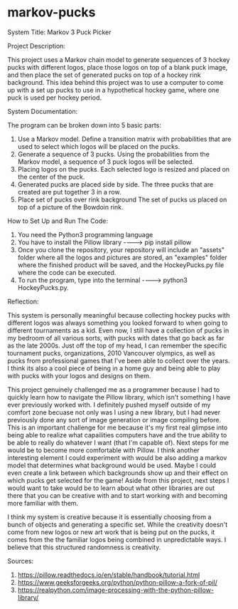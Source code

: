 # markov-pucks

System Title: Markov 3 Puck Picker

Project Description:

This project uses a Markov chain model to generate sequences of 3 hockey pucks with different logos, place those logos on top of a blank puck image, and then place the set of generated pucks on top of a hockey rink background. This idea behind this project was to use a computer to come up with a set up pucks to use in a hypothetical hockey game, where one puck is used per hockey period.

System Documentation:

The program can be broken down into 5 basic parts:
1. Use a Markov model.
    Define a transition matrix with probabilities that are used to select which logos will be placed on the pucks.
2. Generate a sequence of 3 pucks.
    Using the probabilities from the Markov model, a sequence of 3 puck logos will be selected.
3. Placing logos on the pucks.
    Each selected logo is resized and placed on the center of the puck.
4. Generated pucks are placed side by side.
    The three pucks that are created are put together 3 in a row.
5. Place set of pucks over rink background
    The set of pucks us placed on top of a picture of the Bowdoin rink.


How to Set Up and Run The Code:

1. You need the Python3 programming language
2. You have to install the Pillow library ----> pip install pillow
3. Once you clone the repository, your repository will include an "assets" folder where all the logos and pictures are stored, an "examples" folder where the finished product will be saved, and the HockeyPucks.py file where the code can be executed. 
4. To run the program, type into the terminal ----> python3 HockeyPucks.py.


Reflection:

This system is personally meaningful because collecting hockey pucks with different logos was always something you looked forward to when going to different tournaments as a kid. Even now, I still have a collection of pucks in my bedroom of all various sorts, with pucks with dates that go back as far as the late 2000s. Just off the top of my head, I can remember the specific tournament pucks, organizations, 2010 Vancouver olympics, as well as pucks from professional games that I've been able to collect over the years. I think its also a cool piece of being in a home guy and being able to play with pucks with your logos and designs on them. 

This project genuinely challenged me as a programmer because I had to quickly learn how to navigate the Pillow library, which isn't something I have ever previously worked with. I definitely pushed myself outside of my comfort zone becuase not only was I using a new library, but I had never previously done any sort of image generation or image compiling before. This is an important challenge for me because it's my first real glimpse into being able to realize what capailities computers have and the true ability to be able to really do whatever I want (that I'm capable of). Next steps for me would be to become more comfortable with Pillow. I think another interesting element I could experiment with would be also adding a markov model that determines what background would be used. Maybe I could even create a link between which backgrounds show up and their effect on which pucks get selected for the game! Aside from this project, next steps I would want to take would be to learn about what other libraries are out there that you can be creative with and to start working with and becoming more familiar with them. 

I think my system is creative because it is essentially choosing from a bunch of objects and generating a specific set. While the creativity doesn't come from new logos or new art work that is being put on the pucks, it comes from the the familiar logos being combined in unpredictable ways. I believe that this structured randomness is creativity.


Sources:

1. https://pillow.readthedocs.io/en/stable/handbook/tutorial.html
2. https://www.geeksforgeeks.org/python/python-pillow-a-fork-of-pil/
3. https://realpython.com/image-processing-with-the-python-pillow-library/


